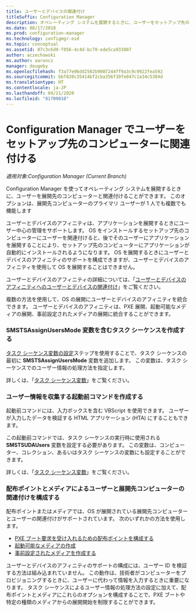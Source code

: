 ```yaml
---
title: ユーザーとデバイスの関連付け
titleSuffix: Configuration Manager
description: オペレーティング システムを展開するときに、ユーザーをセットアップ先のコンピューターと関連付けるように、Configuration Manager を構成します。
ms.date: 08/17/2018
ms.prod: configuration-manager
ms.technology: configmgr-osd
ms.topic: conceptual
ms.assetid: 07c3c6d9-f056-4c4d-bc70-ede5ca933807
author: aczechowski
ms.author: aaroncz
manager: dougeby
ms.openlocfilehash: f3a77e06dd2502b9007244ff9a3c9c9922fea592
ms.sourcegitcommit: bbf820c35414bf2cba356f30fe047c1a34c5384d
ms.translationtype: HT
ms.contentlocale: ja-JP
ms.lasthandoff: 04/21/2020
ms.locfileid: "81709010"
---
```

# <a name="associate-users-with-a-destination-computer-in-configuration-manager"></a>Configuration Manager でユーザーをセットアップ先のコンピューターに関連付ける

*適用対象:Configuration Manager (Current Branch)*

Configuration Manager を使ってオペレーティング システムを展開するときに、ユーザーを展開先のコンピューターと関連付けることができます。 このオプションは、展開先コンピューターのプライマリ ユーザーが 1 人でも複数でも機能します  

ユーザーとデバイスのアフィニティは、アプリケーションを展開するときにユーザー中心の管理をサポートします。 OS をインストールするセットアップ先のコンピューターにユーザーを関連付けると、後でそのユーザーにアプリケーションを展開することにより、セットアップ先のコンピューターにアプリケーションが自動的にインストールされるようになります。 OS を展開するときにユーザーとデバイスのアフィニティのサポートを構成できますが、ユーザーとデバイスのアフィニティを使用して OS を展開することはできません。  

ユーザーとデバイスのアフィニティの詳細については、「[ユーザーとデバイスのアフィニティへのユーザーとデバイスの関連付け](../../apps/deploy-use/link-users-and-devices-with-user-device-affinity.md)」をご覧ください。  

複数の方法を使用して、OS の展開にユーザーとデバイスのアフィニティを統合できます。 ユーザーとデバイスのアフィニティは、PXE 展開、起動可能なメディアの展開、事前設定されたメディアの展開に統合することができます。  


### <a name="create-a-task-sequence-that-includes-the-smstsassignusersmode-variable"></a>**SMSTSAssignUsersMode** 変数を含むタスク シーケンスを作成する

[タスク シーケンス変数の設定](../understand/task-sequence-steps.md#BKMK_SetTaskSequenceVariable)ステップを使用することで、タスク シーケンスの最初に **SMSTSAssignUsersMode** 変数を追加します。 この変数は、タスク シーケンスでのユーザー情報の処理方法を指定します。

詳しくは、「[タスク シーケンス変数](../understand/task-sequence-variables.md#SMSTSAssignUsersMode)」をご覧ください。


### <a name="create-a-prestart-command-that-gathers-the-user-information"></a>ユーザー情報を収集する起動前コマンドを作成する

起動前コマンドには、入力ボックスを含む VBScript を使用できます。 ユーザーが入力したデータを検証する HTML アプリケーション (HTA) にすることもできます。 

この起動前コマンドでは、タスク シーケンスの実行時に使用される **SMSTSUDAUsers** 変数を設定する必要があります。 この変数は、コンピューター、コレクション、あるいはタスク シーケンスの変数にも設定することができます。

詳しくは、「[タスク シーケンス変数](../understand/task-sequence-variables.md#SMSTSUDAUsers)」をご覧ください。


### <a name="configure-how-distribution-points-and-media-associate-the-user-with-the-destination-computer"></a>配布ポイントとメディアによるユーザーと展開先コンピューターの関連付けを構成する

配布ポイントまたはメディアでは、OS が展開されている展開先コンピューターとユーザーの関連付けがサポートされています。 次のいずれかの方法を使用します。 

- [PXE ブート要求を受け入れるための配布ポイントを構成する](prepare-site-system-roles-for-operating-system-deployments.md#BKMK_PXEDistributionPoint)  
- [起動可能なメディアの作成](../deploy-use/create-bootable-media.md)  
- [事前設定されたメディアを作成する](../deploy-use/create-prestaged-media.md)  


ユーザーとデバイスのアフィニティのサポートの構成には、ユーザー ID を検証する方法は組み込まれていません。 この動作は、技術者がコンピューターをプロビジョニングするときに、ユーザーに代わって情報を入力するときに重要になります。 タスク シーケンスによるユーザー情報の処理方法の設定に加えて、配布ポイントとメディアにこれらのオプションを構成することで、PXE ブートや特定の種類のメディアからの展開開始を制限することができます。
